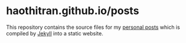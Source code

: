 # haothitran.github.io/posts

This repository contains the source files for my [personal posts](https://haothitran.github.io/posts) which is compiled by [Jekyll](http://jekyllrb.com/) into a static website.
